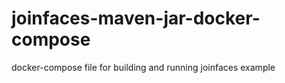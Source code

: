 # joinfaces-maven-jar-docker-compose
docker-compose file for building and running joinfaces example
